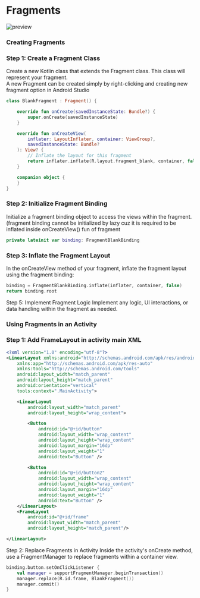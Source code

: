 # Fragments
![preview](https://github.com/AngryFalcon89/Fragments/assets/91687355/b1f1c94e-43c3-4ed0-89b2-9579cb14a168)

### Creating Fragments
### Step 1: Create a Fragment Class
Create a new Kotlin class that extends the Fragment class. This class will represent your fragment.<br> A new Fragment can be created simply by right-clicking and creating new fragment option in Android Studio 
```kotlin
class BlankFragment : Fragment() {

    override fun onCreate(savedInstanceState: Bundle?) {
        super.onCreate(savedInstanceState)
    }

    override fun onCreateView(
        inflater: LayoutInflater, container: ViewGroup?,
        savedInstanceState: Bundle?
    ): View? {
        // Inflate the layout for this fragment
        return inflater.inflate(R.layout.fragment_blank, container, false)
    }

    companion object {
    }
}
```

### Step 2: Initialize Fragment Binding
Initialize a fragment binding object to access the views within the fragment.(fragment binding cannot be initialized by lazy cuz it is required to be inflated inside onCreateView() fun of fragment

```kotlin
private lateinit var binding: FragmentBlankBinding
```

### Step 3: Inflate the Fragment Layout
In the onCreateView method of your fragment, inflate the fragment layout using the fragment binding:

```kotlin
binding = FragmentBlankBinding.inflate(inflater, container, false)
return binding.root
```

Step 5: Implement Fragment Logic
Implement any logic, UI interactions, or data handling within the fragment as needed.

### Using Fragments in an Activity
### Step 1: Add FrameLayout in activity main XML 

```xml
<?xml version="1.0" encoding="utf-8"?>
<LinearLayout xmlns:android="http://schemas.android.com/apk/res/android"
    xmlns:app="http://schemas.android.com/apk/res-auto"
    xmlns:tools="http://schemas.android.com/tools"
    android:layout_width="match_parent"
    android:layout_height="match_parent"
    android:orientation="vertical"
    tools:context=".MainActivity">

    <LinearLayout
        android:layout_width="match_parent"
        android:layout_height="wrap_content">

        <Button
            android:id="@+id/button"
            android:layout_width="wrap_content"
            android:layout_height="wrap_content"
            android:layout_margin="16dp"
            android:layout_weight="1"
            android:text="Button" />

        <Button
            android:id="@+id/button2"
            android:layout_width="wrap_content"
            android:layout_height="wrap_content"
            android:layout_margin="16dp"
            android:layout_weight="1"
            android:text="Button" />
    </LinearLayout>
    <FrameLayout
        android:id="@+id/frame"
        android:layout_width="match_parent"
        android:layout_height="match_parent"/>

</LinearLayout>
```
Step 2: Replace Fragments in Activity
Inside the activity's onCreate method, use a FragmentManager to replace fragments within a container view.

```kotlin
binding.button.setOnClickListener {
    val manager = supportFragmentManager.beginTransaction()
    manager.replace(R.id.frame, BlankFragment())
    manager.commit()
}
```
